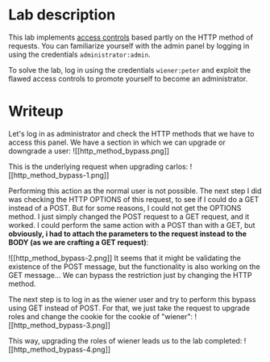 # Lab description
This lab implements [access controls](https://portswigger.net/web-security/access-control) based partly on the HTTP method of requests. You can familiarize yourself with the admin panel by logging in using the credentials `administrator:admin`.

To solve the lab, log in using the credentials `wiener:peter` and exploit the flawed access controls to promote yourself to become an administrator.

# Writeup

Let's log in as administrator and check the HTTP methods that we have to access this panel. 
We have a section in which we can upgrade or downgrade a user:
![[http_method_bypass.png]]

This is the underlying request when upgrading carlos:
![[http_method_bypass-1.png]]

Performing this action as the normal user is not possible.
The next step I did was checking the HTTP OPTIONS of this request, to see if I could do a GET instead of a POST. But for some reasons, I could not get the OPTIONS method. 
I just simply changed the POST request to a GET request, and it worked. I could perform the same action with a POST than with a GET, but **obviously, i had to attach the parameters to the request instead to the BODY (as we are crafting a GET request)**:

![[http_method_bypass-2.png]]
It seems that it might be validating the existence of the POST message, but the functionality is also working on the GET message... We can bypass the restriction just by changing the HTTP method.

The next step is to log in as the wiener user and try to perform this bypass using GET instead of POST. For that, we just take the request to upgrade roles and change the cookie for the cookie of "wiener":
![[http_method_bypass-3.png]]

This way, upgrading the roles of wiener leads us to the lab completed:
![[http_method_bypass-4.png]]




